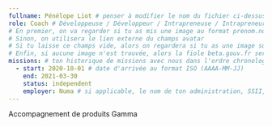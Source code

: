 ```yaml
---
fullname: Pénélope Liot # penser à modifier le nom du fichier ci-dessus en prenom.nom.md !
role: Coach # Développeuse / Développeur / Intrapreneuse / Intrapreneur / Coach / Chargée de développement / Chargé de développement...
# En premier, on va regarder si tu as mis une image au format prenom.nom dans /img/authors/
# Sinon, on utilisera le lien externe du champs avatar
# Si tu laisse ce champs vide, alors on regardera si tu as une image sur GitHub
# Enfin, si aucune image n'est trouvée, alors la fiole beta.gouv.fr sera utilisée sur la page communauté
missions: # ton historique de missions avec nous dans l'ordre chronologique. Remplis déjà la première pour commencer !
  - start: 2020-10-01 # date d'arrivée au format ISO (AAAA-MM-JJ)
    end: 2021-03-30
    status: independent
    employer: Numa # si applicable, le nom de ton administration, SSII, etc.
---
```

Accompagnement de produits Gamma
